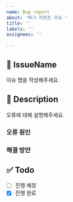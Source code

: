 ```yaml
---
name: Bug report
about: '버그 리포트 이슈 '
title: ''
labels: ''
assignees: ''

---
```


## 💜 IssueName
이슈 명을 작성해주세요.

## 📝 Description
오류에 대해 설명해주세요.

### 오류 원인

### 해결 방안

## ✅ Todo
- [ ] 진행 예정
- [x] 진행 완료
